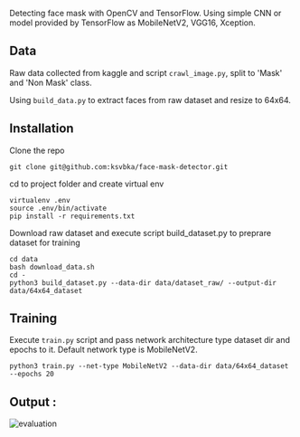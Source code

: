 
Detecting face mask with OpenCV and TensorFlow. Using simple CNN or model provided by TensorFlow as MobileNetV2, VGG16, Xception.


## Data

Raw data collected from kaggle and script `crawl_image.py`, split to 'Mask' and 'Non Mask' class.

Using `build_data.py` to extract faces from raw dataset and resize to 64x64.

## Installation

Clone the repo

```
git clone git@github.com:ksvbka/face-mask-detector.git
```
cd to project folder and create virtual env

```
virtualenv .env
source .env/bin/activate
pip install -r requirements.txt
```

Download raw dataset and execute script build_dataset.py to preprare dataset for training
```
cd data
bash download_data.sh
cd -
python3 build_dataset.py --data-dir data/dataset_raw/ --output-dir data/64x64_dataset
```
## Training

Execute `train.py` script and pass  network architecture type dataset dir and epochs to it.
Default network type is MobileNetV2.
```
python3 train.py --net-type MobileNetV2 --data-dir data/64x64_dataset --epochs 20
```


## Output :
![evaluation](https://user-images.githubusercontent.com/65017645/120110276-722afe80-c18a-11eb-8189-837d122a3c00.png)

